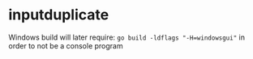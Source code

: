 # inputduplicate

Windows build will later require:
`go build -ldflags "-H=windowsgui"`
in order to not be a console program
